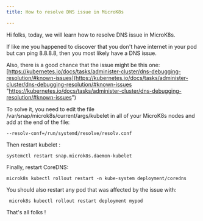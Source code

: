 ```yaml
---
title: How to resolve DNS issue in MicroK8s

---
```

Hi folks, today, we will learn how to resolve DNS issue in MicroK8s.

If like me you happened to discover that you don't have internet in your pod but can ping 8.8.8.8, then you most likely have a DNS issue.

Also, there is a good chance that the issue might be this one: [https://kubernetes.io/docs/tasks/administer-cluster/dns-debugging-resolution/#known-issues](https://kubernetes.io/docs/tasks/administer-cluster/dns-debugging-resolution/#known-issues "https://kubernetes.io/docs/tasks/administer-cluster/dns-debugging-resolution/#known-issues")

To solve it, you need to edit the file /var/snap/microk8s/current/args/kubelet in all of your MicroK8s nodes and add at the end of the file:

    --resolv-conf=/run/systemd/resolve/resolv.conf

Then restart kubelet :

    systemctl restart snap.microk8s.daemon-kubelet

Finally, restart CoreDNS:

    microk8s kubectl rollout restart -n kube-system deployment/coredns

You should also restart any pod that was affected by the issue with:

     microk8s kubectl rollout restart deployment mypod

  
That's all folks !
